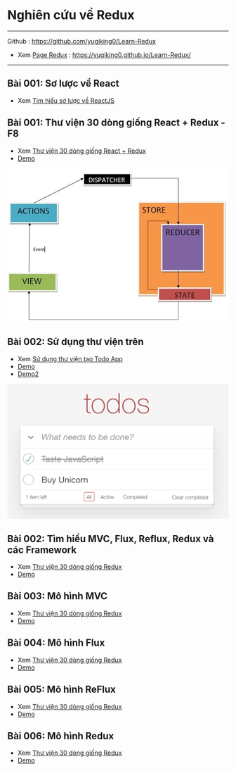 # Nghiên cứu về Redux

---

<!-- ![Console](./images/001.png "Console") -->
<!-- <img src="./images/001.png" alt="JAVASCRIPT VỚI HTML" width="400px"/> -->

Github : https://github.com/yugiking0/Learn-Redux

- Xem [Page Redux](https://yugiking0.github.io/Learn-Redux/) : https://yugiking0.github.io/Learn-Redux/

---
## Bài 001: Sơ lược về React 

- Xem [Tìm hiểu sơ lược về ReactJS](./detail/001-reactjs-keys/index.md)

## Bài 001: Thư viện 30 dòng giống React + Redux - F8

- Xem [Thư viện 30 dòng giống React + Redux](./detail/001-fake-redux/index.md)
- [Demo](./detail/001-fake-redux/note_demo/index.html)

![Fake-redux](./detail/001-fake-redux/images/redux_flow-04.png 'Fake-redux')

## Bài 002: Sử dụng thư viện trên

- Xem [Sử dụng thư viện tạo Todo App](./detail/001-fake-redux/index.md)
- [Demo](./detail/001-fake-redux/demo/index.html)
- [Demo2](./detail/001-fake-redux/demo/index2.html)

![Todo app template](./detail/002-todo-app/images/todo-app.png 'Todo app template')

## Bài 002: Tìm hiểu MVC, Flux, Reflux, Redux và các Framework

- Xem [Thư viện 30 dòng giống Redux](./detail/001-fake-redux/index.md)
- [Demo](./detail/001-fake-redux/demo/index.html)

## Bài 003: Mô hình MVC

- Xem [Thư viện 30 dòng giống Redux](./detail/001-fake-redux/index.md)
- [Demo](./detail/001-fake-redux/demo/index.html)

## Bài 004: Mô hình Flux

- Xem [Thư viện 30 dòng giống Redux](./detail/001-fake-redux/index.md)
- [Demo](./detail/001-fake-redux/demo/index.html)

## Bài 005: Mô hình ReFlux

- Xem [Thư viện 30 dòng giống Redux](./detail/001-fake-redux/index.md)
- [Demo](./detail/001-fake-redux/demo/index.html)

## Bài 006: Mô hình Redux

- Xem [Thư viện 30 dòng giống Redux](./detail/001-fake-redux/index.md)
- [Demo](./detail/001-fake-redux/demo/index.html)
